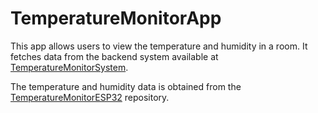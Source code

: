 # TemperatureMonitorApp

This app allows users to view the temperature and humidity in a room. It fetches data from the backend system available at [TemperatureMonitorSystem](https://github.com/LuWroblewski/TemperatureMonitorSystem).

The temperature and humidity data is obtained from the [TemperatureMonitorESP32](https://github.com/LuWroblewski/TemperatureMonitorESP32) repository.
